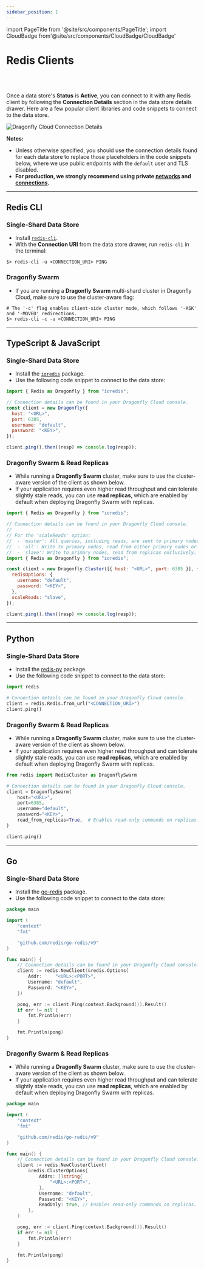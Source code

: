 ```yaml
---
sidebar_position: 1
---
```


import PageTitle from '@site/src/components/PageTitle';
import CloudBadge from'@site/src/components/CloudBadge/CloudBadge'

# Redis Clients

<CloudBadge/>
<br /><br />

<PageTitle title="Connecting with Redis Clients | Dragonfly Cloud" />

Once a data store's **Status** is **Active**, you can connect to it with any Redis client by following
the **Connection Details** section in the data store details drawer.
Here are a few popular client libraries and code snippets to connect to the data store.

![Dragonfly Cloud Connection Details](/img/dragonfly-cloud-connection-details.png)

**Notes:**

- Unless otherwise specified, you should use the connection details found for each data store
  to replace those placeholders in the code snippets below, where we use public endpoints with the `default` user and TLS disabled.
- **For production, we strongly recommend using private [networks](../networks.md) and [connections](../connections.md).**

---

## Redis CLI

### Single-Shard Data Store

- Install [`redis-cli`](https://redis.io/docs/latest/operate/oss_and_stack/install/install-redis/).
- With the **Connection URI** from the data store drawer, run `redis-cli` in the terminal:

```shell
$> redis-cli -u <CONNECTION_URI> PING
```

### Dragonfly Swarm

- If you are running a **Dragonfly Swarm** multi-shard cluster in Dragonfly Cloud, make sure to use the cluster-aware flag:

```shell
# The '-c' flag enables client-side cluster mode, which follows '-ASK' and '-MOVED' redirections.
$> redis-cli -c -u <CONNECTION_URI> PING
```

---

## TypeScript & JavaScript

### Single-Shard Data Store

- Install the [`ioredis`](https://github.com/redis/ioredis) package.
- Use the following code snippet to connect to the data store:

```javascript
import { Redis as Dragonfly } from "ioredis";

// Connection details can be found in your Dragonfly Cloud console.
const client = new Dragonfly({
  host: "<URL>",
  port: 6385,
  username: "default",
  password: "<KEY>",
});

client.ping().then((resp) => console.log(resp));
```

### Dragonfly Swarm & Read Replicas

- While running a **Dragonfly Swarm** cluster, make sure to use the cluster-aware version of the client as shown below.
- If your application requires even higher read throughput and can tolerate slightly stale reads, you can use **read replicas**,
  which are enabled by default when deploying Dragonfly Swarm with replicas.

```javascript
import { Redis as Dragonfly } from "ioredis";

// Connection details can be found in your Dragonfly Cloud console.
//
// For the 'scaleReads' option:
//  - 'master': All queries, including reads, are sent to primary nodes.
//  - 'all': Write to primary nodes, read from either primary nodes or replicas.
//  - 'slave': Write to primary nodes, read from replicas exclusively.
import { Redis as Dragonfly } from "ioredis";

const client = new Dragonfly.Cluster([{ host: "<URL>", port: 6385 }], {
  redisOptions: {
    username: "default",
    password: "<KEY>",
  },
  scaleReads: "slave",
});

client.ping().then((resp) => console.log(resp));
```

---

## Python

### Single-Shard Data Store

- Install the [redis-py](https://github.com/redis/redis-py) package.
- Use the following code snippet to connect to the data store:

```python
import redis

# Connection details can be found in your Dragonfly Cloud console.
client = redis.Redis.from_url("<CONNECTION_URI>")
client.ping()
```

### Dragonfly Swarm & Read Replicas

- While running a **Dragonfly Swarm** cluster, make sure to use the cluster-aware version of the client as shown below.
- If your application requires even higher read throughput and can tolerate slightly stale reads, you can use **read replicas**,
  which are enabled by default when deploying Dragonfly Swarm with replicas.

```python
from redis import RedisCluster as DragonflySwarm

# Connection details can be found in your Dragonfly Cloud console.
client = DragonflySwarm(
    host="<URL>",
    port=6385,
    username="default",
    password="<KEY>",
    read_from_replicas=True,  # Enables read-only commands on replicas.
)

client.ping()
```

---

## Go

### Single-Shard Data Store

- Install the [go-redis](https://github.com/redis/go-redis) package.
- Use the following code snippet to connect to the data store:

```go
package main

import (
    "context"
    "fmt"

    "github.com/redis/go-redis/v9"
)

func main() {
    // Connection details can be found in your Dragonfly Cloud console.
    client := redis.NewClient(&redis.Options{
		Addr:     "<URL>:<PORT>",
		Username: "default",
		Password: "<KEY>",
	})

    pong, err := client.Ping(context.Background()).Result()
    if err != nil {
        fmt.Println(err)
    }

    fmt.Println(pong)
}
```

### Dragonfly Swarm & Read Replicas

- While running a **Dragonfly Swarm** cluster, make sure to use the cluster-aware version of the client as shown below.
- If your application requires even higher read throughput and can tolerate slightly stale reads, you can use **read replicas**,
  which are enabled by default when deploying Dragonfly Swarm with replicas.

```go
package main

import (
	"context"
	"fmt"

	"github.com/redis/go-redis/v9"
)

func main() {
	// Connection details can be found in your Dragonfly Cloud console.
	client := redis.NewClusterClient(
		&redis.ClusterOptions{
			Addrs: []string{
				"<URL>:<PORT>",
			},
			Username: "default",
			Password: "<KEY>",
			ReadOnly: true, // Enables read-only commands on replicas.
		},
	)

	pong, err := client.Ping(context.Background()).Result()
	if err != nil {
		fmt.Println(err)
	}

	fmt.Println(pong)
}
```
